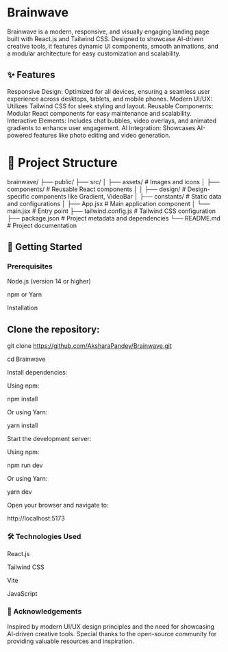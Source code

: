 # Brainwave

Brainwave is a modern, responsive, and visually engaging landing page built with React.js and Tailwind CSS.
Designed to showcase AI-driven creative tools, it features dynamic UI components, smooth animations, and a modular architecture for easy customization and scalability.

## ✨ Features

Responsive Design: Optimized for all devices, ensuring a seamless user experience across desktops, tablets, and mobile phones.
Modern UI/UX: Utilizes Tailwind CSS for sleek styling and layout.
Reusable Components: Modular React components for easy maintenance and scalability.
Interactive Elements: Includes chat bubbles, video overlays, and animated gradients to enhance user engagement.
AI Integration: Showcases AI-powered features like photo editing and video generation.
# 📁 Project Structure

brainwave/
├── public/
├── src/
│ ├── assets/ # Images and icons
│ ├── components/ # Reusable React components
│ │ ├── design/ # Design-specific components like Gradient, VideoBar
│ ├── constants/ # Static data and configurations
│ ├── App.jsx # Main application component
│ └── main.jsx # Entry point
├── tailwind.config.js # Tailwind CSS configuration
├── package.json # Project metadata and dependencies
└── README.md # Project documentation

## 🚀 Getting Started

### Prerequisites
Node.js (version 14 or higher)

npm or Yarn

Installation

## Clone the repository:
git clone https://github.com/AksharaPandey/Brainwave.git

cd Brainwave

Install dependencies:

Using npm:

npm install

Or using Yarn:

yarn install

Start the development server:

Using npm:

npm run dev

Or using Yarn:

yarn dev

Open your browser and navigate to:

http://localhost:5173

### 🛠️ Technologies Used

React.js

Tailwind CSS

Vite

JavaScript

### 🙌 Acknowledgements

Inspired by modern UI/UX design principles and the need for showcasing AI-driven creative tools.
Special thanks to the open-source community for providing valuable resources and inspiration.

